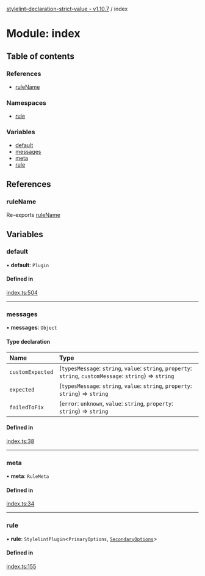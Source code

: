 [stylelint-declaration-strict-value - v1.10.7](../README.md) / index

# Module: index

## Table of contents

### References

- [ruleName](index.md#rulename)

### Namespaces

- [rule](index.rule.md)

### Variables

- [default](index.md#default)
- [messages](index.md#messages)
- [meta](index.md#meta)
- [rule](index.md#rule)

## References

### ruleName

Re-exports [ruleName](defaults.md#rulename)

## Variables

### default

• **default**: `Plugin`

#### Defined in

[index.ts:504](https://github.com/AndyOGo/stylelint-declaration-strict-value/blob/2389010/src/index.ts#L504)

___

### messages

• **messages**: `Object`

#### Type declaration

| Name | Type |
| :------ | :------ |
| `customExpected` | (`typesMessage`: `string`, `value`: `string`, `property`: `string`, `customMessage`: `string`) => `string` |
| `expected` | (`typesMessage`: `string`, `value`: `string`, `property`: `string`) => `string` |
| `failedToFix` | (`error`: `unknown`, `value`: `string`, `property`: `string`) => `string` |

#### Defined in

[index.ts:38](https://github.com/AndyOGo/stylelint-declaration-strict-value/blob/2389010/src/index.ts#L38)

___

### meta

• **meta**: `RuleMeta`

#### Defined in

[index.ts:34](https://github.com/AndyOGo/stylelint-declaration-strict-value/blob/2389010/src/index.ts#L34)

___

### rule

• **rule**: `StylelintPlugin`<`PrimaryOptions`, [`SecondaryOptions`](../interfaces/defaults.SecondaryOptions.md)\>

#### Defined in

[index.ts:155](https://github.com/AndyOGo/stylelint-declaration-strict-value/blob/2389010/src/index.ts#L155)
